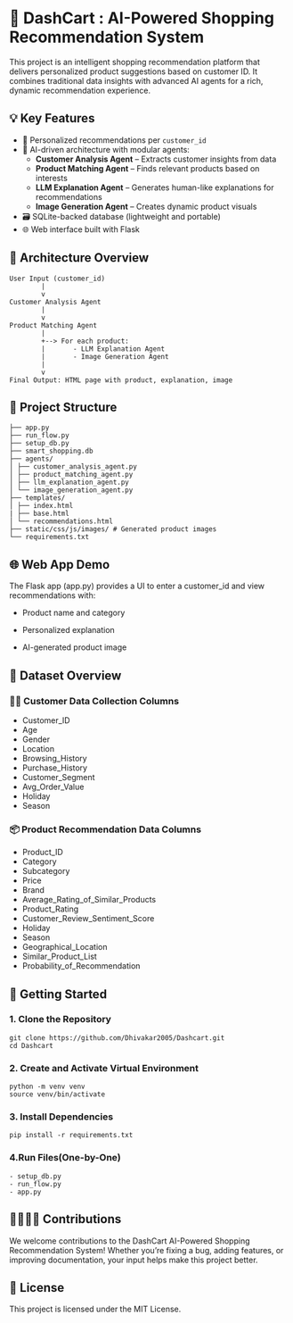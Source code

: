 # 🛒 DashCart : AI-Powered Shopping Recommendation System

This project is an intelligent shopping recommendation platform that delivers personalized product suggestions based on customer ID. It combines traditional data insights with advanced AI agents for a rich, dynamic recommendation experience.



## 💡 Key Features

- 🎯 Personalized recommendations per `customer_id`
- 🤖 AI-driven architecture with modular agents:
  - **Customer Analysis Agent** – Extracts customer insights from data
  - **Product Matching Agent** – Finds relevant products based on interests
  - **LLM Explanation Agent** – Generates human-like explanations for recommendations
  - **Image Generation Agent** – Creates dynamic product visuals
- 🗃️ SQLite-backed database (lightweight and portable)
- 🌐 Web interface built with Flask



## 🧠 Architecture Overview

    
    User Input (customer_id)
            |
            v
    Customer Analysis Agent
            |
            v
    Product Matching Agent
            |
            +--> For each product:
            |       - LLM Explanation Agent
            |       - Image Generation Agent
            |
            v
    Final Output: HTML page with product, explanation, image





## 📁 Project Structure

    ├── app.py
    ├── run_flow.py 
    ├── setup_db.py
    ├── smart_shopping.db 
    ├── agents/ 
    │ ├── customer_analysis_agent.py
    │ ├── product_matching_agent.py
    │ ├── llm_explanation_agent.py
    │ └── image_generation_agent.py
    ├── templates/
    │ ├── index.html
    | ├── base.html
    │ └── recommendations.html
    ├── static/css/js/images/ # Generated product images
    └── requirements.txt



## 🌐 Web App Demo
The Flask app (app.py) provides a UI to enter a customer_id and view recommendations with:

- Product name and category

- Personalized explanation

- AI-generated product image



## 📂 Dataset Overview
### 🧍‍♂ Customer Data Collection Columns
- Customer_ID
- Age
- Gender
- Location
- Browsing_History
- Purchase_History
- Customer_Segment
- Avg_Order_Value
- Holiday
- Season

### 📦 Product Recommendation Data Columns
- Product_ID
- Category
- Subcategory
- Price
- Brand
- Average_Rating_of_Similar_Products
- Product_Rating
- Customer_Review_Sentiment_Score
- Holiday
- Season
- Geographical_Location
- Similar_Product_List
- Probability_of_Recommendation

## 🚀 Getting Started

### 1. Clone the Repository

    
    git clone https://github.com/Dhivakar2005/Dashcart.git
    cd Dashcart

### 2. Create and Activate Virtual Environment
    
    python -m venv venv
    source venv/bin/activate

### 3. Install Dependencies
    
    pip install -r requirements.txt

### 4.Run Files(One-by-One)
    - setup_db.py
    - run_flow.py
    - app.py

## 🫱🏻‍🫲🏻 Contributions
We welcome contributions to the DashCart AI-Powered Shopping Recommendation System! Whether you’re fixing a bug, adding features, or improving documentation, your input helps make this project better.

## 📄 License
This project is licensed under the MIT License.

